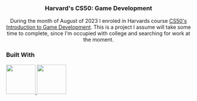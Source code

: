 <h3 align="center">Harvard's CS50: Game Development</h3>

  <p align="center">
    During the month of August of 2023 I enroled in Harvards course <a href='https://pll.harvard.edu/course/cs50s-introduction-game-development'>CS50's Introduction to Game Development</a>. This is a project I assume will take some time to complete, since I'm occupied with college and searching for work at the moment.
  </p>

### Built With

<span title="Lua programming language"><a href='https://www.lua.org/' rel='lua_programming_language' ><img height='80px' src='https://upload.wikimedia.org/wikipedia/commons/thumb/c/cf/Lua-Logo.svg/1024px-Lua-Logo.svg.png'/></li></span>
<span title="Love2D game engine"><a href='https://love2d.org/' rel='love2d_game_engine' ><img height='80px' src='https://i.imgur.com/8cWgxgQ.png' rel='love2d_gameengine' /></a></span>
